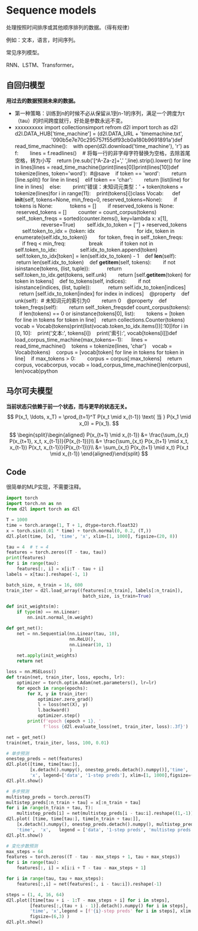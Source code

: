 # Sequence models

处理按照时间排序或其他顺序排列的数据。（得有规律）

例如：文本，语言，时间序列。

常见序列模型。

RNN、LSTM、Transformer。

## 自回归模型

**用过去的数据预测未来的数据。**

- 第一种策略：训练到n的时候不必从保留从1到n-1的序列，满足一个跨度为τ（tau）的时间跨度就行，好处是参数永远不变。
- xxxxxxxxxx import collectionsimport refrom d2l import torch as d2l​d2l.DATA_HUB['time_machine'] = (d2l.DATA_URL + 'timemachine.txt',                                '090b5e7e70c295757f55df93cb0a180b9691891a')​def read_time_machine():    with open(d2l.download('time_machine'), 'r') as f:        lines = f.readlines()    # 将每一行的非字母字符替换为空格，去除首尾空格，转为小写    return [re.sub('[^A-Za-z]+',' ',line).strip().lower() for line in lines]​lines = read_time_machine()print(lines[0])print(lines[10])​def tokenize(lines, token='word'):  #@save    if token == 'word':        return [line.split() for line in lines]    elif token == 'char':        return [list(line) for line in lines]    else:        print('错误：未知词元类型：' + token)​tokens = tokenize(lines)for i in range(11):    print(tokens[i])​class Vocab:      def __init__(self, tokens=None, min_freq=0, reserved_tokens=None):        if tokens is None:            tokens = []        if reserved_tokens is None:            reserved_tokens = []        counter = count_corpus(tokens)        self._token_freqs = sorted(counter.items(), key=lambda x: x[1],                                   reverse=True)        self.idx_to_token = ['<unk>'] + reserved_tokens        self.token_to_idx = {token: idx                             for idx, token in enumerate(self.idx_to_token)}        for token, freq in self._token_freqs:            if freq < min_freq:                break            if token not in self.token_to_idx:                self.idx_to_token.append(token)                self.token_to_idx[token] = len(self.idx_to_token) - 1​    def __len__(self):        return len(self.idx_to_token)​    def __getitem__(self, tokens):        if not isinstance(tokens, (list, tuple)):            return self.token_to_idx.get(tokens, self.unk)        return [self.__getitem__(token) for token in tokens]​    def to_tokens(self, indices):        if not isinstance(indices, (list, tuple)):            return self.idx_to_token[indices]        return [self.idx_to_token[index] for index in indices]​    @property    def unk(self):  # 未知词元的索引为0        return 0​    @property    def token_freqs(self):        return self._token_freqs​def count_corpus(tokens):     if len(tokens) == 0 or isinstance(tokens[0], list):        tokens = [token for line in tokens for token in line]    return collections.Counter(tokens)​vocab = Vocab(tokens)print(list(vocab.token_to_idx.items())[:10])for i in [0, 10]:    print('文本:', tokens[i])    print('索引:', vocab[tokens[i]])​def load_corpus_time_machine(max_tokens=-1):      lines = read_time_machine()    tokens = tokenize(lines, 'char')    vocab = Vocab(tokens)​    corpus = [vocab[token] for line in tokens for token in line]    if max_tokens > 0:        corpus = corpus[:max_tokens]    return corpus, vocab​corpus, vocab = load_corpus_time_machine()len(corpus), len(vocab)python

## 马尔可夫模型

**当前状态只依赖于前一个状态，而与更早的状态无关。**
$$
P(x_1, \ldots, x_T) = \prod_{t=1}^T P(x_t \mid x_{t-1}) \text{ 当 } P(x_1 \mid x_0) = P(x_1).
$$

$$
\begin{split}\begin{aligned}
P(x_{t+1} \mid x_{t-1})
&= \frac{\sum_{x_t} P(x_{t+1}, x_t, x_{t-1})}{P(x_{t-1})}\\
&= \frac{\sum_{x_t} P(x_{t+1} \mid x_t, x_{t-1}) P(x_t, x_{t-1})}{P(x_{t-1})}\\
&= \sum_{x_t} P(x_{t+1} \mid x_t) P(x_t \mid x_{t-1})
\end{aligned}\end{split}
$$

## Code

很简单的MLP实现，不需要注释。	

```python
import torch
import torch.nn as nn
from d2l import torch as d2l

T = 1000
time = torch.arange(1, T + 1, dtype=torch.float32)
x = torch.sin(0.01 * time) + torch.normal(0, 0.2, (T,))
d2l.plot(time, [x], 'time', 'x', xlim=[1, 1000], figsize=(20, 8))

tau = 4  # τ = 4
features = torch.zeros((T - tau, tau))
print(features)
for i in range(tau):
    features[:, i] = x[i:T - tau + i]
labels = x[tau:].reshape(-1, 1)

batch_size, n_train = 16, 600
train_iter = d2l.load_array((features[:n_train], labels[:n_train]),
                             batch_size, is_train=True)

def init_weights(m):
    if type(m) == nn.Linear:
        nn.init.normal_(m.weight)

def get_net():
    net = nn.Sequential(nn.Linear(tau, 10),
                        nn.ReLU(),
                        nn.Linear(10, 1)
                        )
    net.apply(init_weights)
    return net

loss = nn.MSELoss()
def train(net, train_iter, loss, epochs, lr):
    optimizer = torch.optim.Adam(net.parameters(), lr=lr)
    for epoch in range(epochs):
        for X, y in train_iter:
            optimizer.zero_grad()
            l = loss(net(X), y)
            l.backward()
            optimizer.step()
        print(f'epoch {epoch + 1}, '
              f'loss {d2l.evaluate_loss(net, train_iter, loss):.3f}')

net = get_net()
train(net, train_iter, loss, 100, 0.01)

# 单步预测
onestep_preds = net(features)
d2l.plot([time, time[tau:]],
         [x.detach().numpy(), onestep_preds.detach().numpy()],'time',
         'x', legend=['data', '1-step preds'], xlim=[1, 1000],figsize=(6, 3))
d2l.plt.show()

# 多步预测
multistep_preds = torch.zeros(T)
multistep_preds[:n_train + tau] = x[:n_train + tau]
for i in range(n_train + tau, T):
    multistep_preds[i] = net(multistep_preds[i - tau:i].reshape((1,-1)))
d2l.plot( [time, time[tau:], time[n_train + tau:]],
    [x.detach().numpy(), onestep_preds.detach().numpy(), multistep_preds[n_train + tau:].detach().numpy()],
    'time',  'x',   legend = ['data', '1-step preds', 'multistep preds'],xlim=[1,1000],figsize=(6,3) )
d2l.plt.show()

# 变化步数预测
max_steps = 64
features = torch.zeros((T - tau - max_steps + 1, tau + max_steps))
for i in range(tau):
    features[:, i] = x[i:i + T - tau - max_steps + 1]

for i in range(tau, tau + max_steps):
    features[:,i] = net(features[:, i - tau:i]).reshape(-1)

steps = (1, 4, 16, 64)
d2l.plot([time[tau + i - 1:T - max_steps + i] for i in steps],
         [features[:,(tau + i - 1)].detach().numpy() for i in steps],
         'time', 'x',legend = [f'{i}-step preds' for i in steps], xlim = [5,1000],
         figsize=(6,3) )
d2l.plt.show()
```




